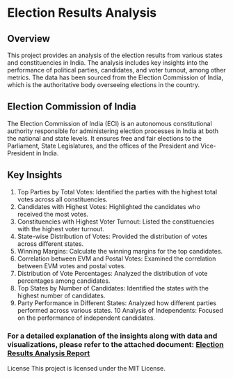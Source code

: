# Election Results Analysis

## Overview
This project provides an analysis of the election results from various states and constituencies in India. The analysis includes key insights into the performance of political parties, candidates, and voter turnout, among other metrics. The data has been sourced from the Election Commission of India, which is the authoritative body overseeing elections in the country.

## Election Commission of India
The Election Commission of India (ECI) is an autonomous constitutional authority responsible for administering election processes in India at both the national and state levels. It ensures free and fair elections to the Parliament, State Legislatures, and the offices of the President and Vice-President in India.

## Key Insights
1. Top Parties by Total Votes: Identified the parties with the highest total votes across all constituencies.
2. Candidates with Highest Votes: Highlighted the candidates who received the most votes.
3. Constituencies with Highest Voter Turnout: Listed the constituencies with the highest voter turnout.
4. State-wise Distribution of Votes: Provided the distribution of votes across different states.
5. Winning Margins: Calculate the winning margins for the top candidates.
6. Correlation between EVM and Postal Votes: Examined the correlation between EVM votes and postal votes.
7. Distribution of Vote Percentages: Analyzed the distribution of vote percentages among candidates.
8. Top States by Number of Candidates: Identified the states with the highest number of candidates.
9. Party Performance in Different States: Analyzed how different parties performed across various states.
10 Analysis of Independents: Focused on the performance of independent candidates.
   
### For a detailed explanation of the insights along with data and visualizations, please refer to the attached document: [Election Results Analysis Report](https://docs.google.com/document/d/1C34sfJqvV-JD0yHvKCk9GqYX6AGtWhayJGK6DZOZAy4/edit?usp=sharing)

License
This project is licensed under the MIT License.
